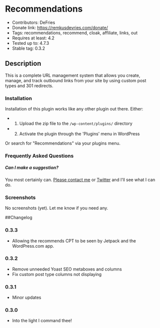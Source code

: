 # Recommendations

* Contributors: DeFries
* Donate link: https://remkusdevries.com/donate/
* Tags: recommendations, recommend, cloak, affiliate, links, out
* Requires at least: 4.2
* Tested up to: 4.7.3
* Stable tag: 0.3.2

## Description

This is a complete URL management system that allows you create, manage, and track outbound links from your site by using custom post types and 301 redirects.

### Installation

Installation of this plugin works like any other plugin out there. Either:

* 1. Upload the zip file to the `/wp-content/plugins/` directory
* 2. Activate the plugin through the 'Plugins' menu in WordPress

Or search for "Recommendations" via your plugins menu.

### Frequently Asked Questions

##### Can I make a suggestion?

You most certainly can. [Please contact me](https://remkusdevries.com/contact/ "Please contact me") or [Twitter](http://twitter.com/DeFries "My Twitter Account") and I'll see what I can do.


### Screenshots

No screenshots (yet). Let me know if you need any.

##Changelog

### 0.3.3
* Allowing the recommends CPT to be seen by Jetpack and the WordPress.com app.

### 0.3.2
* Remove unneeded Yoast SEO metaboxes and columns
* Fix custom post type columns not displaying

### 0.3.1
* Minor updates

### 0.3.0 
* Into the light I command thee!


